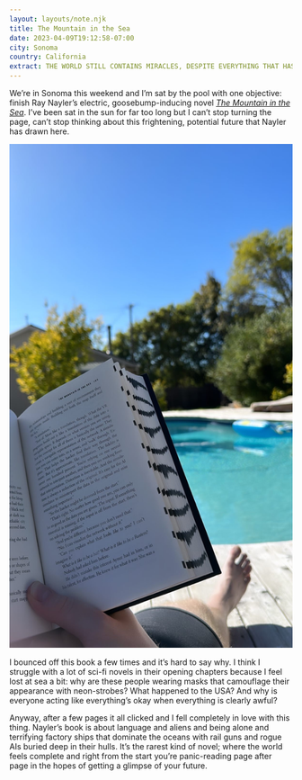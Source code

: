 ```yaml
---
layout: layouts/note.njk
title: The Mountain in the Sea
date: 2023-04-09T19:12:58-07:00
city: Sonoma
country: California
extract: THE WORLD STILL CONTAINS MIRACLES, DESPITE EVERYTHING THAT HAS BEEN DONE TO IT.
---
```


We’re in Sonoma this weekend and I’m sat by the pool with one objective: finish Ray Nayler’s electric, goosebump-inducing novel [_The Mountain in the Sea_](https://bookshop.org/p/books/the-mountain-in-the-sea-ray-nayler/17839986?ean=9780374605957). I’ve been sat in the sun for far too long but I can’t stop turning the page, can’t stop thinking about this frightening, potential future that Nayler has drawn here.

![](/images/the-mountain-in-the-sea.JPG)

I bounced off this book a few times and it’s hard to say why. I think I struggle with a lot of sci-fi novels in their opening chapters because I feel lost at sea a bit: why are these people wearing masks that camouflage their appearance with neon-strobes? What happened to the USA? And why is everyone acting like everything’s okay when everything is clearly awful?

Anyway, after a few pages it all clicked and I fell completely in love with this thing. Nayler’s book is about language and aliens and being alone and terrifying factory ships that dominate the oceans with rail guns and rogue AIs buried deep in their hulls. It’s the rarest kind of novel; where the world feels complete and right from the start you’re panic-reading page after page in the hopes of getting a glimpse of your future.
